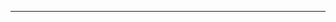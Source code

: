 <!--
CO_OP_TRANSLATOR_METADATA:
{
  "original_hash": "77735b446eb79b1bba9c849865cd0ced",
  "translation_date": "2025-08-28T18:02:54+00:00",
  "source_file": "03-GettingStarted/05-stdio-server/README.md",
  "language_code": "fr"
}
-->


---

